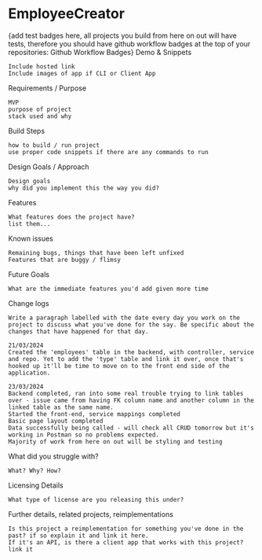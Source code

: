 # EmployeeCreator

{add test badges here, all projects you build from here on out will have tests, therefore you should have github workflow badges at the top of your repositories: Github Workflow Badges}
Demo & Snippets

    Include hosted link
    Include images of app if CLI or Client App

Requirements / Purpose

    MVP
    purpose of project
    stack used and why

Build Steps

    how to build / run project
    use proper code snippets if there are any commands to run

Design Goals / Approach

    Design goals
    why did you implement this the way you did?

Features

    What features does the project have?
    list them...

Known issues

    Remaining bugs, things that have been left unfixed
    Features that are buggy / flimsy

Future Goals

    What are the immediate features you'd add given more time

Change logs

    Write a paragraph labelled with the date every day you work on the project to discuss what you've done for the say. Be specific about the changes that have happened for that day.

    21/03/2024
    Created the 'employees' table in the backend, with controller, service and repo. Yet to add the 'type' table and link it over, once that's hooked up it'll be time to move on to the front end side of the application.

    23/03/2024
    Backend completed, ran into some real trouble trying to link tables over - issue came from having FK column name and another column in the linked table as the same name.
    Started the front-end, service mappings completed
    Basic page layout completed
    Data successfully being called - will check all CRUD tomorrow but it's working in Postman so no problems expected.
    Majority of work from here on out will be styling and testing

What did you struggle with?

    What? Why? How?

Licensing Details

    What type of license are you releasing this under?

Further details, related projects, reimplementations

    Is this project a reimplementation for something you've done in the past? if so explain it and link it here.
    If it's an API, is there a client app that works with this project? link it
